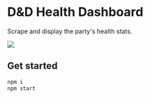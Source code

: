 # D&D Health Dashboard

Scrape and display the party's health stats.

![](https://p198.p4.n0.cdn.getcloudapp.com/items/xQubD8xL/a5d65f74-0779-4875-bac3-f8a197ba0b53.jpg?v=3409f01cff82683707366914f7b13874)

## Get started

```sh
npm i
npm start
```
